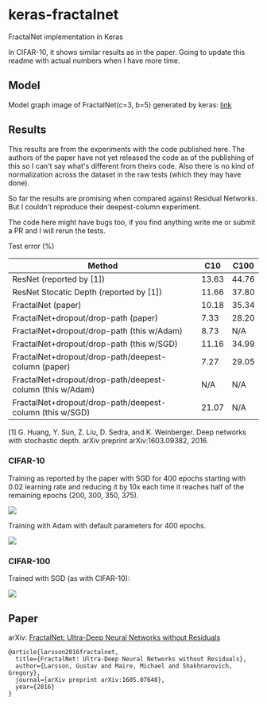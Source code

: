 # keras-fractalnet
FractalNet implementation in Keras

In CIFAR-10, it shows similar results as in the paper. Going to update this readme with actual numbers when I have more time.

## Model

Model graph image of FractalNet(c=3, b=5) generated by keras: [link](https://raw.githubusercontent.com/snf/keras-fractalnet/master/doc/model.png)

## Results

This results are from the experiments with the code published here. The authors of the paper have not yet released the code as of the publishing of this so I can't say what's different from theirs code. Also there is no kind of normalization across the dataset in the raw tests (which they may have done).

So far the results are promising when compared against Residual Networks. But I couldn't reproduce their deepest-column experiment.

The code here might have bugs too, if you find anything write me or submit a PR and I will rerun the tests.

Test error (%)

Method | C10 | C100
------ | --- | ----
ResNet (reported by [1]) | 13.63 | 44.76
ResNet Stocatic Depth (reported by [1]) | 11.66 | 37.80
FractalNet (paper)                         | 10.18 | 35.34
FractalNet+dropout/drop-path (paper)       | 7.33 | 28.20
FractalNet+dropout/drop-path (this w/Adam) | 8.73 | N/A
FractalNet+dropout/drop-path (this w/SGD)  | 11.16 | 34.99
FractalNet+dropout/drop-path/deepest-column (paper) | 7.27 | 29.05
FractalNet+dropout/drop-path/deepest-column (this w/Adam) | N/A | N/A
FractalNet+dropout/drop-path/deepest-column (this w/SGD) | 21.07 | N/A

[1] G. Huang, Y. Sun, Z. Liu, D. Sedra, and K. Weinberger.  Deep networks with stochastic depth. arXiv preprint arXiv:1603.09382, 2016.

### CIFAR-10

Training as reported by the paper with SGD for 400 epochs starting with 0.02 learning rate and reducing it by 10x each time it reaches half of the remaining epochs (200, 300, 350, 375).

![](https://raw.githubusercontent.com/snf/keras-fractalnet/master/doc/c10_loss_train_sgd.png)


Training with Adam with default parameters for 400 epochs.

![](https://raw.githubusercontent.com/snf/keras-fractalnet/master/doc/c10_loss_train_adam.png)

### CIFAR-100

Trained with SGD (as with CIFAR-10):

![](https://raw.githubusercontent.com/snf/keras-fractalnet/master/doc/c100_loss_train_sgd.png)

## Paper

arXiv: [FractalNet: Ultra-Deep Neural Networks without Residuals](https://arxiv.org/abs/1605.07648)

    @article{larsson2016fractalnet,
      title={FractalNet: Ultra-Deep Neural Networks without Residuals},
      author={Larsson, Gustav and Maire, Michael and Shakhnarovich, Gregory},
      journal={arXiv preprint arXiv:1605.07648},
      year={2016}
    }
